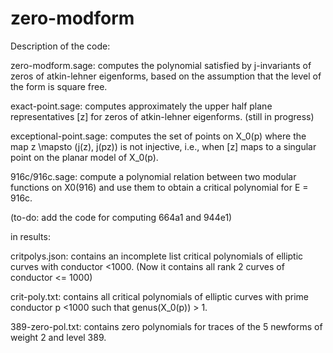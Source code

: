 zero-modform
============

Description of the code:

zero-modform.sage: computes the polynomial satisfied by j-invariants of zeros of atkin-lehner eigenforms, based
on the assumption that the level of the form is square free.

exact-point.sage: computes approximately the upper half plane representatives [z] for zeros of atkin-lehner eigenforms.
(still in progress)

exceptional-point.sage: computes the set of points on X_0(p) where the map z \mapsto (j(z), j(pz)) is not injective, i.e., when
[z] maps to a singular point on the planar model of X_0(p).

916c/916c.sage: compute a polynomial relation between two modular functions on X0(916) and use them to obtain a critical polynomial
for E = 916c.

(to-do: add the code for computing 664a1 and 944e1)

in results:

critpolys.json: contains an incomplete list critical polynomials of elliptic curves with conductor <1000. (Now it contains
all rank 2 curves of conductor <= 1000)

crit-poly.txt: contains all critical polynomials of elliptic curves with prime conductor p <1000 such that
genus(X_0(p)) > 1.

389-zero-pol.txt: contains zero polynomials for traces of the 5 newforms of weight 2 and level 389.


